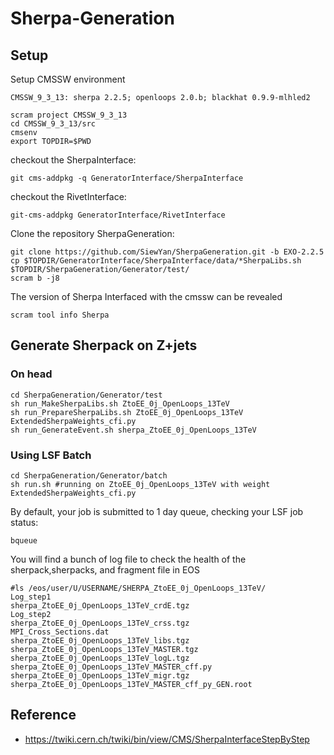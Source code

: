# Sherpa-Generation

## Setup

   Setup CMSSW environment
   ``` 
   CMSSW_9_3_13: sherpa 2.2.5; openloops 2.0.b; blackhat 0.9.9-mlhled2
   ```

   ```
   scram project CMSSW_9_3_13
   cd CMSSW_9_3_13/src
   cmsenv	 
   export TOPDIR=$PWD
   ```

   checkout the SherpaInterface: 

   ```
   git cms-addpkg -q GeneratorInterface/SherpaInterface
   ```

   checkout the RivetInterface:

   ```
   git-cms-addpkg GeneratorInterface/RivetInterface
   ```

   Clone the repository SherpaGeneration:

   ```
   git clone https://github.com/SiewYan/SherpaGeneration.git -b EXO-2.2.5
   cp $TOPDIR/GeneratorInterface/SherpaInterface/data/*SherpaLibs.sh $TOPDIR/SherpaGeneration/Generator/test/
   scram b -j8
   ```
   
   The version of Sherpa Interfaced with the cmssw can be revealed

   ```
   scram tool info Sherpa
   ```

## Generate Sherpack on Z+jets

   ### On head

   ```
   cd SherpaGeneration/Generator/test
   sh run_MakeSherpaLibs.sh ZtoEE_0j_OpenLoops_13TeV
   sh run_PrepareSherpaLibs.sh ZtoEE_0j_OpenLoops_13TeV ExtendedSherpaWeights_cfi.py
   sh run_GenerateEvent.sh sherpa_ZtoEE_0j_OpenLoops_13TeV
   ```

   ### Using LSF Batch

   ```
   cd SherpaGeneration/Generator/batch
   sh run.sh #running on ZtoEE_0j_OpenLoops_13TeV with weight ExtendedSherpaWeights_cfi.py
   ```

   By default, your job is submitted to 1 day queue, checking your LSF job status:

   ```
   bqueue
   ```
   
   You will find a bunch of log file to check the health of the sherpack,sherpacks, and fragment file in EOS

   ```
   #ls /eos/user/U/USERNAME/SHERPA_ZtoEE_0j_OpenLoops_13TeV/
   Log_step1                                               sherpa_ZtoEE_0j_OpenLoops_13TeV_crdE.tgz
   Log_step2                                               sherpa_ZtoEE_0j_OpenLoops_13TeV_crss.tgz
   MPI_Cross_Sections.dat                                  sherpa_ZtoEE_0j_OpenLoops_13TeV_libs.tgz
   sherpa_ZtoEE_0j_OpenLoops_13TeV_MASTER.tgz              sherpa_ZtoEE_0j_OpenLoops_13TeV_logL.tgz
   sherpa_ZtoEE_0j_OpenLoops_13TeV_MASTER_cff.py           sherpa_ZtoEE_0j_OpenLoops_13TeV_migr.tgz
   sherpa_ZtoEE_0j_OpenLoops_13TeV_MASTER_cff_py_GEN.root   
   ```

## Reference

   - https://twiki.cern.ch/twiki/bin/view/CMS/SherpaInterfaceStepByStep
